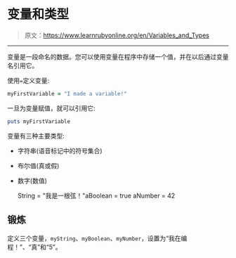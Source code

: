 # 变量和类型

> 原文：<https://www.learnrubyonline.org/en/Variables_and_Types>

* * *

变量是一段命名的数据。您可以使用变量在程序中存储一个值，并在以后通过变量名引用它。

使用`=`定义变量:

```rb
myFirstVariable = "I made a variable!" 
```

一旦为变量赋值，就可以引用它:

```rb
puts myFirstVariable 
```

变量有三种主要类型:

*   字符串(语音标记中的符号集合)
*   布尔值(真或假)
*   数字(数值)

    String = "我是一根弦！"aBoolean = true aNumber = 42

## 锻炼

定义三个变量，`myString`、`myBoolean`、`myNumber`，设置为“我在编程！”、“真”和“5”。